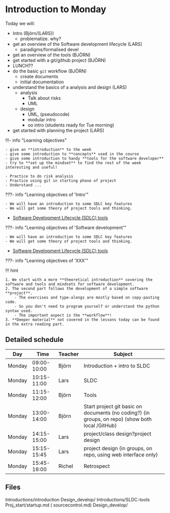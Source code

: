 # Introduction to Monday

Today we will:

- Intro (Björn/(LARS))
    - problematize. why?
- get an overview of the Software development lifecycle (LARS)
    - paradigms/formalised devel
- get an overview of the tools (BJÖRN)
- get started with a git/github project (BJÖRN)
- LUNCH??
- do the basic `git` workflow (BJÖRN)
   - create documents
   - initial documentation
- understand the basics of a analysis and design (LARS)
    - analysis
      - Talk about risks
      - UML
    - design
      - UML, (pseudocode)
      - modular intro
      - oo intro (students ready for Tue morning)
- get started with planning the project (LARS)

!!!- info "Learning objectives"

    - give an **introduction** to the week
    - give some introduction to **concepts** used in the course
    - give some introduction to handy **tools for the software developer**
    - try to **set up the mindset** to find the rest of the week interesting and useful!
    
    - Practice to do risk analysis
    - Practice using git in starting phase of project
    - Understand ...


???- info "Learning objectives of 'Intro'"

    - We will have an introduction to some SDLC key features
    - We will get some theory of project tools and thinking.

- [Software Development Lifecycle (SDLC) tools](introductions/sdlc_tools.md)

???- info "Learning objectives of 'Software development'"

    - We will have an introduction to some SDLC key features
    - We will get some theory of project tools and thinking.

- [Software Development Lifecycle (SDLC) tools](introductions/sdlc_tools.md)



???- info "Learning objectives of 'XXX'"



!!! hint

    1. We start with a more **theoretical introduction** covering the software and tools and mindsets for software development.
    2. The second part follows the development of a simple software **project**.
        - The exercises and type-alongs are mostly based on copy-pasting code.
        - So you don't need to program yourself or understand the python syntax used.
        - The important aspect is the **workflow**!
    3. **Deeper material** not covered in the lessons today can be found in the extra reading part.


## Detailed schedule

Day      |Time       |Teacher|Subject
---------|-----------|-------|-----------------------------------------------------------
Monday   |09:00-10:00|Björn |Introduction + intro to SLDC
Monday   |10:15-11:00|Lars | SLDC
Monday   |11:15-12:00|Björn |Tools
Monday   |13:00-14:00|Björn  |Start project git basic on documents (no coding?) (in groups, on repo) (show both local /GitHub)
Monday   |14:15-15:00|Lars  |project/class design?project design
Monday   |15:15-15:45|Lars |project design (in groups, on repo, using web interface only)
Monday   |15:45-16:00|Richel |Retrospect

## Files

Introductions/introduction
Design_develop/
Introductions/SLDC-tools
Proj_start/startup.md (   sourcecontrol.md)
Design_develop/
